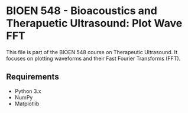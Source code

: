 # BIOEN 548 - Bioacoustics and Therapuetic Ultrasound: Plot Wave FFT

This file is part of the BIOEN 548 course on Therapeutic Ultrasound. It focuses on plotting waveforms and their Fast Fourier Transforms (FFT).

## Requirements

- Python 3.x
- NumPy
- Matplotlib